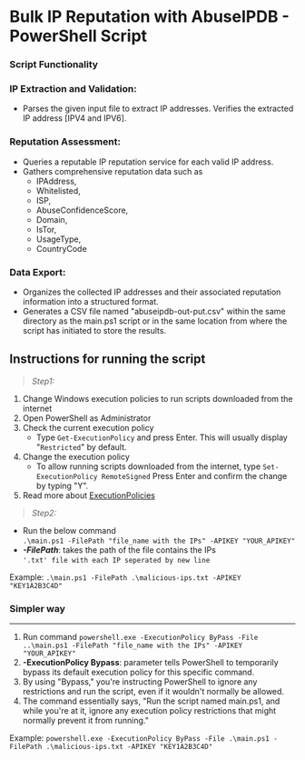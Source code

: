 # Bulk IP Reputation with AbuseIPDB - PowerShell Script

### Script Functionality

### IP Extraction and Validation:

- Parses the given input file to extract IP addresses. Verifies the extracted IP address [IPV4 and IPV6].

### Reputation Assessment:

- Queries a reputable IP reputation service for each valid IP address.
- Gathers comprehensive reputation data such as
  - IPAddress,
  - Whitelisted,
  - ISP,
  - AbuseConfidenceScore,
  - Domain,
  - IsTor,
  - UsageType,
  - CountryCode

### Data Export:

- Organizes the collected IP addresses and their associated reputation information into a structured format.
- Generates a CSV file named "abuseipdb-out-put.csv" within the same directory as the main.ps1 script or in the same location from where the script has initiated to store the results.

## Instructions for running the script

> _Step1:_

1.  Change Windows execution policies to run scripts downloaded from the internet
2.  Open PowerShell as Administrator
3.  Check the current execution policy
    - Type `Get-ExecutionPolicy` and press Enter. This will usually display "`Restricted`" by default.
4.  Change the execution policy
    - To allow running scripts downloaded from the internet, type `Set-ExecutionPolicy RemoteSigned` Press Enter and confirm the change by typing "Y".
5.  Read more about [ExecutionPolicies](https://learn.microsoft.com/en-us/powershell/module/microsoft.powershell.core/about/about_execution_policies?view=powershell-5.1)

> _Step2:_

- Run the below command  
  `.\main.ps1 -FilePath "file_name with the IPs" -APIKEY "YOUR_APIKEY"`
- **_-FilePath_**: takes the path of the file contains the IPs  
   `'.txt' file with each IP seperated by new line`

Example: `.\main.ps1 -FilePath .\malicious-ips.txt -APIKEY "KEY1A2B3C4D"`

### Simpler way

---

1. Run command `powershell.exe -ExecutionPolicy ByPass -File ..\main.ps1 -FilePath "file_name with the IPs" -APIKEY "YOUR_APIKEY"`
2. **-ExecutionPolicy Bypass**: parameter tells PowerShell to temporarily bypass its default execution policy for this specific command.
3. By using "Bypass," you're instructing PowerShell to ignore any restrictions and run the script, even if it wouldn't normally be allowed.
4. The command essentially says, "Run the script named main.ps1, and while you're at it, ignore any execution policy restrictions that might normally prevent it from running."

Example: `powershell.exe -ExecutionPolicy ByPass -File .\main.ps1 -FilePath .\malicious-ips.txt -APIKEY "KEY1A2B3C4D"`
